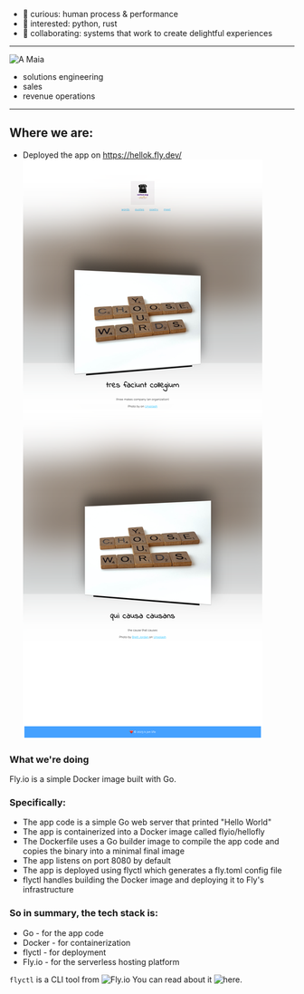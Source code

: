 
- 👀 curious: human process & performance
- 🌱 interested: python, rust
- 💞️ collaborating: systems that work to create delightful experiences  
___
![A Maia](https://user-images.githubusercontent.com/76539355/214731371-78cb7bcb-996d-4108-9872-7af758ed5647.png)   
- solutions engineering
- sales
- revenue operations 

___
## Where we are:
* Deployed the app on https://hellok.fly.dev/  
![](2023-11-05-21-59-08.png)  
### What we're doing  
Fly.io is a simple Docker image built with Go.
### Specifically:
* The app code is a simple Go web server that printed "Hello World"
* The app is containerized into a Docker image called flyio/hellofly 
* The Dockerfile uses a Go builder image to compile the app code and copies the binary into a minimal final image
* The app listens on port 8080 by default
* The app is deployed using flyctl which generates a fly.toml config file
* flyctl handles building the Docker image and deploying it to Fly's infrastructure

### So in summary, the tech stack is:
* Go - for the app code
* Docker - for containerization
* flyctl - for deployment
* Fly.io - for the serverless hosting platform

```flyctl``` is a CLI tool from ![Fly.io](http://fly.io)
You can read about it ![here](https://fly.io/docs/hands-on/).

